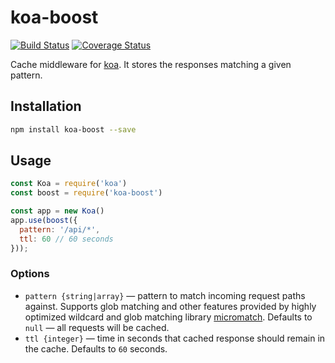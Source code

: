# koa-boost
[![Build Status](https://travis-ci.org/fortis/koa-boost.svg?branch=master)](https://travis-ci.org/fortis/koa-boost)
[![Coverage Status](https://coveralls.io/repos/github/fortis/koa-boost/badge.svg)](https://coveralls.io/github/fortis/koa-boost)

Cache middleware for [koa](https://github.com/koajs/koa). It stores the responses matching a given pattern.

## Installation

```sh
npm install koa-boost --save
```

## Usage

```js
const Koa = require('koa')
const boost = require('koa-boost')

const app = new Koa()
app.use(boost({
  pattern: '/api/*',
  ttl: 60 // 60 seconds
}));
```

### Options

* `pattern {string|array}` &mdash;  pattern to match incoming request paths against. Supports glob matching and other
features provided by highly optimized wildcard and glob matching library [micromatch](https://github.com/micromatch/micromatch). Defaults to `null` &mdash; all requests will be cached.
* `ttl {integer}` &mdash; time in seconds that cached response should remain in the cache. Defaults to `60` seconds.
